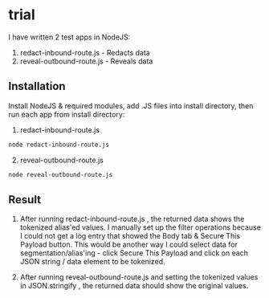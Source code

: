 # trial

I have written 2 test apps in NodeJS:
1. redact-inbound-route.js - Redacts data 
2. reveal-outbound-route.js - Reveals data

## Installation

Install NodeJS & required modules, add .JS files into install directory, then run each app from install directory:

1. redact-inbound-route.js
```bash
node redact-inbound-route.js
```
2. reveal-outbound-route.js
```bash
node reveal-outbound-route.js
```

## Result

1. After running redact-inbound-route.js , the returned data shows the tokenized alias'ed values. I manually set up the filter operations because I could not get a log entry that showed the Body tab & Secure This Payload button. This would be another way I could select data for segmentation/alias'ing - click Secure This Payload and click on each JSON string / data element to be tokenized.

2. After running reveal-outbound-route.js and setting the tokenized values in JSON.stringify , the returned data should show the original values.
